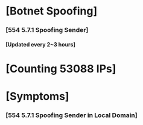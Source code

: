 # [Botnet Spoofing]
### [554 5.7.1 Spoofing Sender]
#### [Updated every 2~3 hours]

# [Counting 53088 IPs]

# [Symptoms] 
###   [554 5.7.1 Spoofing Sender in Local Domain]
